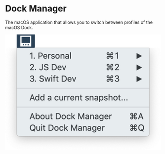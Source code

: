 # Dock Manager

The macOS application that allows you to switch between profiles of the macOS Dock.

![Dock Manager](screenshot.png)
